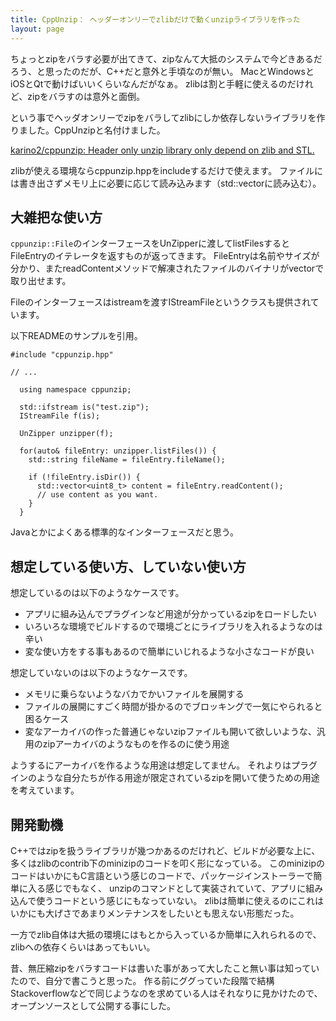 ```yaml
---
title: CppUnzip： ヘッダーオンリーでzlibだけで動くunzipライブラリを作った
layout: page
---
```

ちょっとzipをバラす必要が出てきて、zipなんて大抵のシステムで今どきあるだろう、と思ったのだが、C++だと意外と手頃なのが無い。
MacとWindowsとiOSとQtで動けばいいくらいなんだがなぁ。
zlibは割と手軽に使えるのだけれど、zipをバラすのは意外と面倒。

という事でヘッダオンリーでzipをバラしてzlibにしか依存しないライブラリを作りました。CppUnzipと名付けました。

[karino2/cppunzip: Header only unzip library only depend on zlib and STL.](https://github.com/karino2/cppunzip)

zlibが使える環境ならcppunzip.hppをincludeするだけで使えます。
ファイルには書き出さずメモリ上に必要に応じて読み込みます（std::vectorに読み込む）。

## 大雑把な使い方

`cppunzip::File`のインターフェースをUnZipperに渡してlistFilesするとFileEntryのイテレータを返すものが返ってきます。
FileEntryは名前やサイズが分かり、またreadContentメソッドで解凍されたファイルのバイナリがvectorで取り出せます。

Fileのインターフェースはistreamを渡すIStreamFileというクラスも提供されています。

以下READMEのサンプルを引用。

```
#include "cppunzip.hpp"

// ...

  using namespace cppunzip;

  std::ifstream is("test.zip");
  IStreamFile f(is);

  UnZipper unzipper(f);

  for(auto& fileEntry: unzipper.listFiles()) {
    std::string fileName = fileEntry.fileName();

    if (!fileEntry.isDir()) {
      std::vector<uint8_t> content = fileEntry.readContent();
      // use content as you want.
    }
  }
```

Javaとかによくある標準的なインターフェースだと思う。

## 想定している使い方、していない使い方

想定しているのは以下のようなケースです。

- アプリに組み込んでプラグインなど用途が分かっているzipをロードしたい
- いろいろな環境でビルドするので環境ごとにライブラリを入れるようなのは辛い
- 変な使い方をする事もあるので簡単にいじれるような小さなコードが良い

想定していないのは以下のようなケースです。

- メモリに乗らないようなバカでかいファイルを展開する
- ファイルの展開にすごく時間が掛かるのでブロッキングで一気にやられると困るケース
- 変なアーカイバの作った普通じゃないzipファイルも開いて欲しいような、汎用のzipアーカイバのようなものを作るのに使う用途

ようするにアーカイバを作るような用途は想定してません。
それよりはプラグインのような自分たちが作る用途が限定されているzipを開いて使うための用途を考えています。

## 開発動機

C++ではzipを扱うライブラリが幾つかあるのだけれど、ビルドが必要な上に、多くはzlibのcontrib下のminizipのコードを叩く形になっている。
このminizipのコードはいかにもC言語という感じのコードで、パッケージインストーラーで簡単に入る感じでもなく、
unzipのコマンドとして実装されていて、アプリに組み込んで使うコードという感じにもなっていない。
zlibは簡単に使えるのにこれはいかにも大げさであまりメンテナンスをしたいとも思えない形態だった。

一方でzlib自体は大抵の環境にはもとから入っているか簡単に入れられるので、zlibへの依存くらいはあってもいい。

昔、無圧縮zipをバラすコードは書いた事があって大したこと無い事は知っていたので、自分で書こうと思った。
作る前にググっていた段階で結構Stackoverflowなどで同じようなのを求めている人はそれなりに見かけたので、
オープンソースとして公開する事にした。